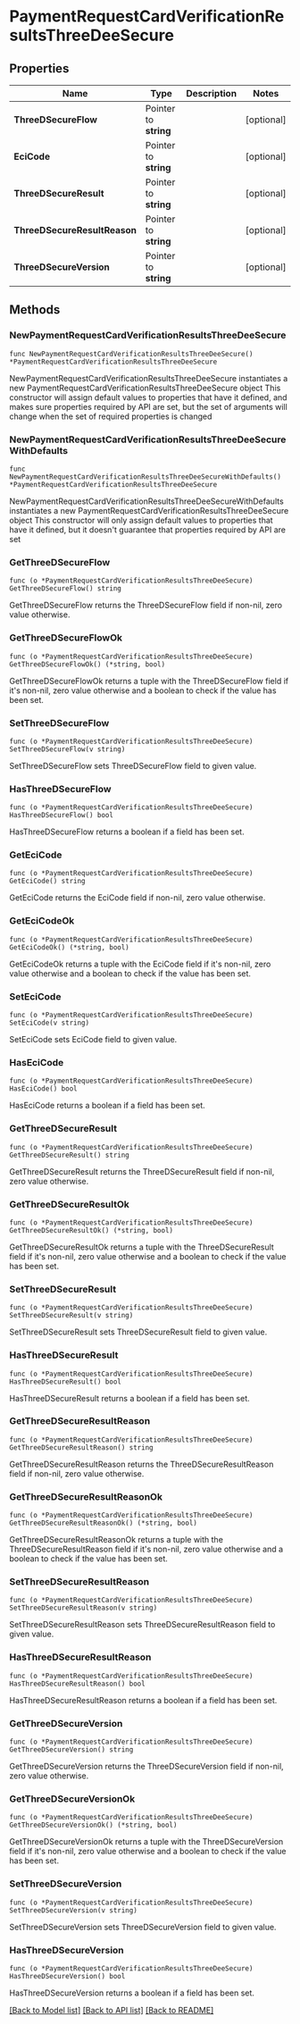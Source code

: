 # PaymentRequestCardVerificationResultsThreeDeeSecure

## Properties

Name | Type | Description | Notes
------------ | ------------- | ------------- | -------------
**ThreeDSecureFlow** | Pointer to **string** |  | [optional] 
**EciCode** | Pointer to **string** |  | [optional] 
**ThreeDSecureResult** | Pointer to **string** |  | [optional] 
**ThreeDSecureResultReason** | Pointer to **string** |  | [optional] 
**ThreeDSecureVersion** | Pointer to **string** |  | [optional] 

## Methods

### NewPaymentRequestCardVerificationResultsThreeDeeSecure

`func NewPaymentRequestCardVerificationResultsThreeDeeSecure() *PaymentRequestCardVerificationResultsThreeDeeSecure`

NewPaymentRequestCardVerificationResultsThreeDeeSecure instantiates a new PaymentRequestCardVerificationResultsThreeDeeSecure object
This constructor will assign default values to properties that have it defined,
and makes sure properties required by API are set, but the set of arguments
will change when the set of required properties is changed

### NewPaymentRequestCardVerificationResultsThreeDeeSecureWithDefaults

`func NewPaymentRequestCardVerificationResultsThreeDeeSecureWithDefaults() *PaymentRequestCardVerificationResultsThreeDeeSecure`

NewPaymentRequestCardVerificationResultsThreeDeeSecureWithDefaults instantiates a new PaymentRequestCardVerificationResultsThreeDeeSecure object
This constructor will only assign default values to properties that have it defined,
but it doesn't guarantee that properties required by API are set

### GetThreeDSecureFlow

`func (o *PaymentRequestCardVerificationResultsThreeDeeSecure) GetThreeDSecureFlow() string`

GetThreeDSecureFlow returns the ThreeDSecureFlow field if non-nil, zero value otherwise.

### GetThreeDSecureFlowOk

`func (o *PaymentRequestCardVerificationResultsThreeDeeSecure) GetThreeDSecureFlowOk() (*string, bool)`

GetThreeDSecureFlowOk returns a tuple with the ThreeDSecureFlow field if it's non-nil, zero value otherwise
and a boolean to check if the value has been set.

### SetThreeDSecureFlow

`func (o *PaymentRequestCardVerificationResultsThreeDeeSecure) SetThreeDSecureFlow(v string)`

SetThreeDSecureFlow sets ThreeDSecureFlow field to given value.

### HasThreeDSecureFlow

`func (o *PaymentRequestCardVerificationResultsThreeDeeSecure) HasThreeDSecureFlow() bool`

HasThreeDSecureFlow returns a boolean if a field has been set.

### GetEciCode

`func (o *PaymentRequestCardVerificationResultsThreeDeeSecure) GetEciCode() string`

GetEciCode returns the EciCode field if non-nil, zero value otherwise.

### GetEciCodeOk

`func (o *PaymentRequestCardVerificationResultsThreeDeeSecure) GetEciCodeOk() (*string, bool)`

GetEciCodeOk returns a tuple with the EciCode field if it's non-nil, zero value otherwise
and a boolean to check if the value has been set.

### SetEciCode

`func (o *PaymentRequestCardVerificationResultsThreeDeeSecure) SetEciCode(v string)`

SetEciCode sets EciCode field to given value.

### HasEciCode

`func (o *PaymentRequestCardVerificationResultsThreeDeeSecure) HasEciCode() bool`

HasEciCode returns a boolean if a field has been set.

### GetThreeDSecureResult

`func (o *PaymentRequestCardVerificationResultsThreeDeeSecure) GetThreeDSecureResult() string`

GetThreeDSecureResult returns the ThreeDSecureResult field if non-nil, zero value otherwise.

### GetThreeDSecureResultOk

`func (o *PaymentRequestCardVerificationResultsThreeDeeSecure) GetThreeDSecureResultOk() (*string, bool)`

GetThreeDSecureResultOk returns a tuple with the ThreeDSecureResult field if it's non-nil, zero value otherwise
and a boolean to check if the value has been set.

### SetThreeDSecureResult

`func (o *PaymentRequestCardVerificationResultsThreeDeeSecure) SetThreeDSecureResult(v string)`

SetThreeDSecureResult sets ThreeDSecureResult field to given value.

### HasThreeDSecureResult

`func (o *PaymentRequestCardVerificationResultsThreeDeeSecure) HasThreeDSecureResult() bool`

HasThreeDSecureResult returns a boolean if a field has been set.

### GetThreeDSecureResultReason

`func (o *PaymentRequestCardVerificationResultsThreeDeeSecure) GetThreeDSecureResultReason() string`

GetThreeDSecureResultReason returns the ThreeDSecureResultReason field if non-nil, zero value otherwise.

### GetThreeDSecureResultReasonOk

`func (o *PaymentRequestCardVerificationResultsThreeDeeSecure) GetThreeDSecureResultReasonOk() (*string, bool)`

GetThreeDSecureResultReasonOk returns a tuple with the ThreeDSecureResultReason field if it's non-nil, zero value otherwise
and a boolean to check if the value has been set.

### SetThreeDSecureResultReason

`func (o *PaymentRequestCardVerificationResultsThreeDeeSecure) SetThreeDSecureResultReason(v string)`

SetThreeDSecureResultReason sets ThreeDSecureResultReason field to given value.

### HasThreeDSecureResultReason

`func (o *PaymentRequestCardVerificationResultsThreeDeeSecure) HasThreeDSecureResultReason() bool`

HasThreeDSecureResultReason returns a boolean if a field has been set.

### GetThreeDSecureVersion

`func (o *PaymentRequestCardVerificationResultsThreeDeeSecure) GetThreeDSecureVersion() string`

GetThreeDSecureVersion returns the ThreeDSecureVersion field if non-nil, zero value otherwise.

### GetThreeDSecureVersionOk

`func (o *PaymentRequestCardVerificationResultsThreeDeeSecure) GetThreeDSecureVersionOk() (*string, bool)`

GetThreeDSecureVersionOk returns a tuple with the ThreeDSecureVersion field if it's non-nil, zero value otherwise
and a boolean to check if the value has been set.

### SetThreeDSecureVersion

`func (o *PaymentRequestCardVerificationResultsThreeDeeSecure) SetThreeDSecureVersion(v string)`

SetThreeDSecureVersion sets ThreeDSecureVersion field to given value.

### HasThreeDSecureVersion

`func (o *PaymentRequestCardVerificationResultsThreeDeeSecure) HasThreeDSecureVersion() bool`

HasThreeDSecureVersion returns a boolean if a field has been set.


[[Back to Model list]](../README.md#documentation-for-models) [[Back to API list]](../README.md#documentation-for-api-endpoints) [[Back to README]](../README.md)


